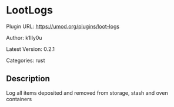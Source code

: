 # LootLogs

Plugin URL: https://umod.org/plugins/loot-logs

Author: k1lly0u

Latest Version: 0.2.1

Categories: rust

## Description

Log all items deposited and removed from storage, stash and oven containers
